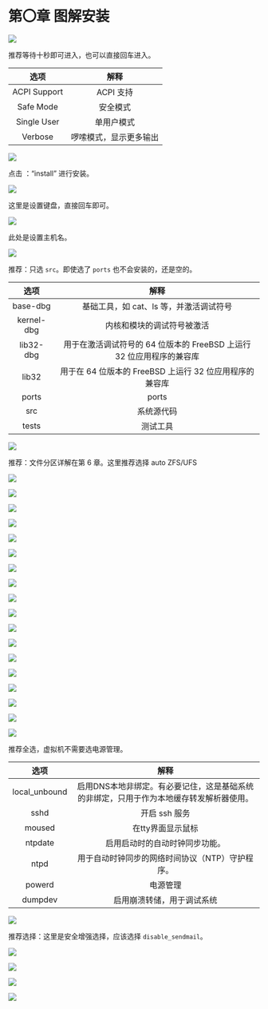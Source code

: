 # 第〇章 图解安装

![](../.gitbook/assets/安装1.png)

推荐等待十秒即可进入，也可以直接回车进入。

|选项|解释|
|:---:|:---:|
|ACPI Support|ACPI 支持|
|Safe Mode|安全模式|
|Single User|单用户模式|
|Verbose|啰嗦模式，显示更多输出|

![](../.gitbook/assets/安装2.png)

点击 ：“install” 进行安装。

![](../.gitbook/assets/安装3.png)

这里是设置键盘，直接回车即可。

![](../.gitbook/assets/安装4.png)

此处是设置主机名。

![](../.gitbook/assets/安装5.png)

推荐：只选 `src`。即使选了 `ports` 也不会安装的，还是空的。

|选项|解释|
|:---:|:---:|
|base-dbg|基础工具，如 cat、ls 等，并激活调试符号|
|kernel-dbg|内核和模块的调试符号被激活|
|lib32-dbg|用于在激活调试符号的 64 位版本的 FreeBSD 上运行 32 位应用程序的兼容库|
|lib32|用于在 64 位版本的 FreeBSD 上运行 32 位应用程序的兼容库|
|ports |ports|
|src|系统源代码|
|tests|测试工具|



![](../.gitbook/assets/安装6.png)

推荐：文件分区详解在第 6 章。这里推荐选择 auto ZFS/UFS

![](../.gitbook/assets/安装7.png)

![](../.gitbook/assets/安装8.png)

![](../.gitbook/assets/安装9.png)

![](../.gitbook/assets/安装10.png)

![](../.gitbook/assets/安装11.png)

![](../.gitbook/assets/安装12.png)

![](../.gitbook/assets/安装13.png)

![](../.gitbook/assets/安装14.png)

![](../.gitbook/assets/安装15.png)

![](../.gitbook/assets/安装16.png)

![](../.gitbook/assets/安装17.png)

![](../.gitbook/assets/安装18.png)

![](../.gitbook/assets/安装19.png)

![](../.gitbook/assets/安装20.png)

![](../.gitbook/assets/安装21.png)

![](../.gitbook/assets/安装22.png)

![](../.gitbook/assets/安装23.png)

![](../.gitbook/assets/安装24.png)

推荐全选，虚拟机不需要选电源管理。

|选项|解释|
|:---:|:---:|
|local_unbound| 启用DNS本地非绑定。有必要记住，这是基础系统的非绑定，只用于作为本地缓存转发解析器使用。|
|sshd |开启 ssh 服务|
|moused|在tty界面显示鼠标|
|ntpdate|启用启动时的自动时钟同步功能。|
|ntpd| 用于自动时钟同步的网络时间协议（NTP）守护程序。|
|powerd|电源管理|
|dumpdev|启用崩溃转储，用于调试系统|


![](../.gitbook/assets/安装25.png)

推荐选择：这里是安全增强选择，应该选择 `disable_sendmail`。

![](../.gitbook/assets/安装26.png)

![](../.gitbook/assets/安装27.png)

![](../.gitbook/assets/安装28.png)

![](../.gitbook/assets/安装29.png)
